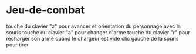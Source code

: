 # Jeu-de-combat
touche du clavier "z" pour avancer et orientation du personnage avec la souris
touche du clavier "a" pour changer d'arme
touche du clavier "r" pour recharger son arme quand le chargeur est vide
clic gauche de la souris pour tirer
